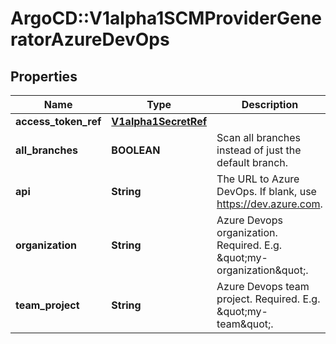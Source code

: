 # ArgoCD::V1alpha1SCMProviderGeneratorAzureDevOps

## Properties
Name | Type | Description | Notes
------------ | ------------- | ------------- | -------------
**access_token_ref** | [**V1alpha1SecretRef**](V1alpha1SecretRef.md) |  | [optional] 
**all_branches** | **BOOLEAN** | Scan all branches instead of just the default branch. | [optional] 
**api** | **String** | The URL to Azure DevOps. If blank, use https://dev.azure.com. | [optional] 
**organization** | **String** | Azure Devops organization. Required. E.g. \&quot;my-organization\&quot;. | [optional] 
**team_project** | **String** | Azure Devops team project. Required. E.g. \&quot;my-team\&quot;. | [optional] 



